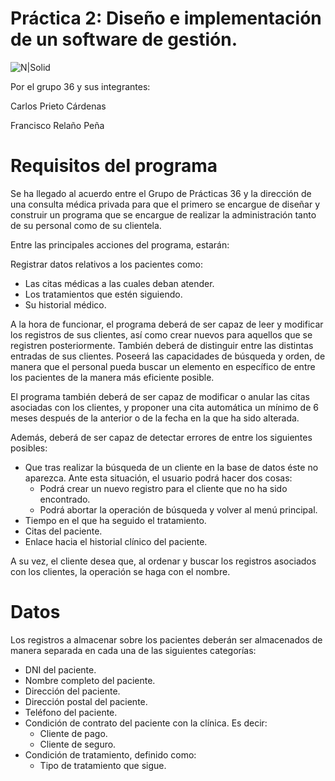 ﻿# Práctica 2: Diseño e implementación de un software de gestión.

![N|Solid](https://www.uco.es/investigacion/proyectos/SEBASENet/images/Logo_UCO.png)

Por el grupo 36 y sus integrantes:

Carlos Prieto Cárdenas

Francisco Relaño Peña

# Requisitos del programa

Se ha llegado al acuerdo entre el Grupo de Prácticas 36 y la dirección de una consulta médica privada para que el primero se encargue de diseñar y construir un programa que se encargue de realizar la administración tanto de su personal como de su clientela.

Entre las principales acciones del programa, estarán:

Registrar datos relativos a los pacientes como:

* Las citas médicas a las cuales deban atender.
* Los tratamientos que estén siguiendo.
* Su historial médico.

A la hora de funcionar,  el programa deberá de ser capaz de leer y modificar los registros de sus clientes, así como crear nuevos para aquellos que se registren posteriormente. También deberá de distinguir entre las distintas entradas de sus clientes. Poseerá las capacidades de búsqueda y orden, de manera que el personal pueda buscar un elemento en específico de entre los pacientes de la manera más eficiente posible.

El programa también deberá de ser capaz de modificar o anular las citas asociadas con los clientes, y proponer una cita automática un mínimo de 6 meses después de la anterior o de la fecha en la que ha sido alterada.

Además, deberá de ser capaz de detectar errores de entre los siguientes posibles:

* Que tras realizar la búsqueda de un cliente en la base de datos éste no aparezca. Ante esta situación, el usuario podrá hacer dos cosas:
  - Podrá crear un nuevo registro para el cliente que no ha sido encontrado.
  - Podrá abortar la operación de búsqueda y volver al menú principal.
* Tiempo en el que ha seguido el tratamiento.
* Citas del paciente.
* Enlace hacia el historial clínico del paciente.

A su vez, el cliente desea que, al ordenar y buscar los registros asociados con los clientes, la operación se haga con el nombre.


# Datos

Los registros a almacenar sobre los pacientes deberán ser almacenados de manera separada en cada una de las siguientes categorías:

* DNI del paciente.
* Nombre completo del paciente.
* Dirección del paciente.
* Dirección postal del paciente.
* Teléfono del paciente.
* Condición de contrato del paciente con la clínica. Es decir:
  - Cliente de pago.
  - Cliente de seguro.
* Condición de tratamiento, definido como:
  - Tipo de tratamiento que sigue.
